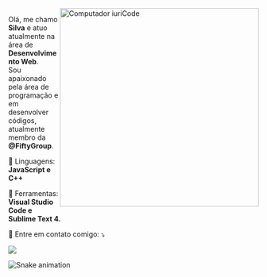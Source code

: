 <img src="https://raw.githubusercontent.com/MicaelliMedeiros/micaellimedeiros/master/image/computer-illustration.png" min-width="400px" max-width="400px" width="400px" align="right" alt="Computador iuriCode">

<p align="left"> 
  Olá, me chamo <strong>Silva</strong> e atuo atualmente na área de <strong>Desenvolvimento Web</strong>.<br>
  Sou apaixonado pela área de programação e em desenvolver códigos, atualmente membro da <strong>@FiftyGroup</strong>.
</p>

<p align="left">
  🦄 Linguagens: <strong>JavaScript e C++</strong>
</p>

<p align="left">
  💼 Ferramentas: <strong>Visual Studio Code e Sublime Text 4.</strong>
</p>

<p align="left">
  💌 Entre em contato comigo: ⤵️
</p>

<p align="left">
  <a href="mailto: fiftycontactbr@gmail.com?" alt="Gmail">
  <img src="https://img.shields.io/badge/-Gmail-FF0000?style=flat-square&labelColor=FF0000&logo=gmail&logoColor=white&link=silvaazx" /></a>

![Snake animation](github.com/silvaazx)
